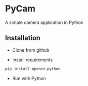 # PyCam

A simple camera application in Python

## Installation

- Clone from github

- Install requirements

```bash
pip install opencv-python
```

- Run with Python
